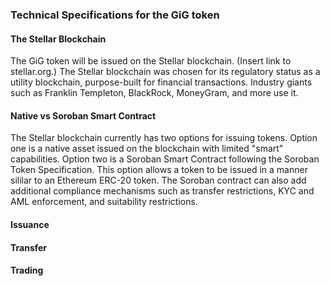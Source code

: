 ### Technical Specifications for the GiG token

#### The Stellar Blockchain
The GiG token will be issued on the Stellar blockchain.  (Insert link to stellar.org.) The Stellar blockchain was chosen for its regulatory status as a utility blockchain, purpose-built for financial transactions. Industry giants such as Franklin Templeton, BlackRock, MoneyGram, and more use it.  

#### Native vs Soroban Smart Contract
The Stellar blockchain currently has two options for issuing tokens.  Option one is a native asset issued on the blockchain with limited "smart" capabilities.  Option two is a Soroban Smart Contract following the Soroban Token Specification.  This option allows a token to be issued in a manner sililar to an Ethereum ERC-20 token.  The Soroban contract can also add additional compliance mechanisms such as transfer restrictions, KYC and AML enforcement, and suitability restrictions.

#### Issuance

#### Transfer

#### Trading
